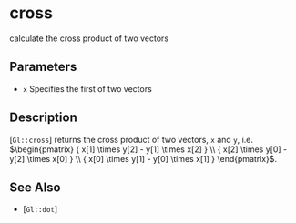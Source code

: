# cross
calculate the cross product of two vectors

## Parameters
- `x`
  Specifies the first of two vectors

## Description
[`Gl::cross`] returns the cross product of two vectors, `x` and `y`,
  i.e. $\begin{pmatrix} { x[1] \times y[2] - y[1] \times x[2] } \\ {
  x[2] \times y[0] - y[2] \times x[0] } \\ { x[0] \times y[1] - y[0]
  \times x[1] } \end{pmatrix}$.

## See Also
- [`Gl::dot`]
